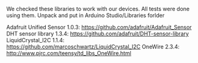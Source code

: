 We checked these libraries to work with our devices. 
All tests were done using them. 
Unpack and put in Arduino Studio/Libraries forlder

Adafruit Unified Sensor 1.0.3: https://github.com/adafruit/Adafruit_Sensor
DHT sensor library 1.3.4: https://github.com/adafruit/DHT-sensor-library
LiquidCrystal_I2C 1.1.4: https://github.com/marcoschwartz/LiquidCrystal_I2C
OneWire 2.3.4: http://www.pjrc.com/teensy/td_libs_OneWire.html
